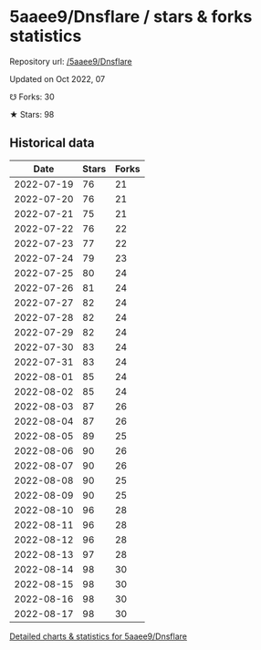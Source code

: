 # 5aaee9/Dnsflare / stars & forks statistics

Repository url: [/5aaee9/Dnsflare](https://github.com/5aaee9/Dnsflare)

Updated on Oct 2022, 07

☋ Forks: 30

★ Stars: 98

## Historical data
| Date | Stars | Forks |
|------|-------|-------|
| 2022-07-19 | 76 | 21 | 
| 2022-07-20 | 76 | 21 | 
| 2022-07-21 | 75 | 21 | 
| 2022-07-22 | 76 | 22 | 
| 2022-07-23 | 77 | 22 | 
| 2022-07-24 | 79 | 23 | 
| 2022-07-25 | 80 | 24 | 
| 2022-07-26 | 81 | 24 | 
| 2022-07-27 | 82 | 24 | 
| 2022-07-28 | 82 | 24 | 
| 2022-07-29 | 82 | 24 | 
| 2022-07-30 | 83 | 24 | 
| 2022-07-31 | 83 | 24 | 
| 2022-08-01 | 85 | 24 | 
| 2022-08-02 | 85 | 24 | 
| 2022-08-03 | 87 | 26 | 
| 2022-08-04 | 87 | 26 | 
| 2022-08-05 | 89 | 25 | 
| 2022-08-06 | 90 | 26 | 
| 2022-08-07 | 90 | 26 | 
| 2022-08-08 | 90 | 25 | 
| 2022-08-09 | 90 | 25 | 
| 2022-08-10 | 96 | 28 | 
| 2022-08-11 | 96 | 28 | 
| 2022-08-12 | 96 | 28 | 
| 2022-08-13 | 97 | 28 | 
| 2022-08-14 | 98 | 30 | 
| 2022-08-15 | 98 | 30 | 
| 2022-08-16 | 98 | 30 | 
| 2022-08-17 | 98 | 30 | 


[Detailed charts & statistics for 5aaee9/Dnsflare](https://reviewgithub.com/rep/5aaee9/Dnsflare)

